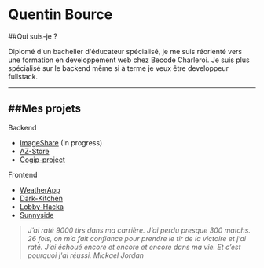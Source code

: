 # Quentin Bource 

##Qui suis-je ?

Diplomé d'un bachelier d'éducateur spécialisé, je me suis réorienté vers une formation en developpement web chez Becode Charleroi. Je suis plus spécialisé sur le backend même si à terme je veux être developpeur fullstack. 

***

##Mes projets
---

Backend

- [ImageShare](https://github.com/Quentin-Bource/ImageShare) (In progress)
- [AZ-Store](https://github.com/Quentin-Bource/AZ_store)
- [Cogip-project](https://github.com/A-Mariaule/Cogip_Project)

Frontend

- [WeatherApp](https://github.com/Quentin-Bource/AppWeather)
- [Dark-Kitchen](https://github.com/manesjonathan/dark-kitchen)
- [Lobby-Hacka](https://github.com/Quentin-Bource/Lobby_Hacka) 
- [Sunnyside](https://github.com/Quentin-Bource/sunnyside-agency)





>*J’ai raté 9000 tirs dans ma carrière. J’ai perdu presque 300 matchs. 26 fois, on m’a fait confiance pour prendre le tir de la victoire et j’ai raté.  J’ai échoué encore et encore et encore dans ma vie. Et c’est pourquoi j'ai réussi. 
Mickael Jordan*



